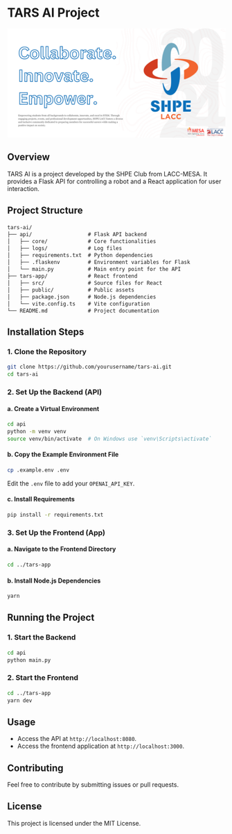 # TARS AI Project
![SHPELACC](https://github.com/LACC-SHPE/.github/blob/main/Collaborate%20Innovate%20Empower.png) 

## Overview
TARS AI is a project developed by the SHPE Club from LACC-MESA. It provides a Flask API for controlling a robot and a React application for user interaction.

## Project Structure
```
tars-ai/
├── api/                  # Flask API backend
│   ├── core/             # Core functionalities
│   ├── logs/             # Log files
│   ├── requirements.txt  # Python dependencies
│   ├── .flaskenv         # Environment variables for Flask
│   └── main.py           # Main entry point for the API
├── tars-app/             # React frontend
│   ├── src/              # Source files for React
│   ├── public/           # Public assets
│   ├── package.json      # Node.js dependencies
│   └── vite.config.ts    # Vite configuration
└── README.md             # Project documentation
```

## Installation Steps

### 1. Clone the Repository
```bash
git clone https://github.com/yourusername/tars-ai.git
cd tars-ai
```

### 2. Set Up the Backend (API)

#### a. Create a Virtual Environment
```bash
cd api
python -m venv venv
source venv/bin/activate  # On Windows use `venv\Scripts\activate`
```

#### b. Copy the Example Environment File
```bash
cp .example.env .env
```
Edit the `.env` file to add your `OPENAI_API_KEY`.

#### c. Install Requirements
```bash
pip install -r requirements.txt
```

### 3. Set Up the Frontend (App)

#### a. Navigate to the Frontend Directory
```bash
cd ../tars-app
```

#### b. Install Node.js Dependencies
```bash
yarn
```

## Running the Project

### 1. Start the Backend
```bash
cd api
python main.py
```

### 2. Start the Frontend
```bash
cd ../tars-app
yarn dev
```

## Usage
- Access the API at `http://localhost:8080`.
- Access the frontend application at `http://localhost:3000`.

## Contributing
Feel free to contribute by submitting issues or pull requests.

## License
This project is licensed under the MIT License.
```
